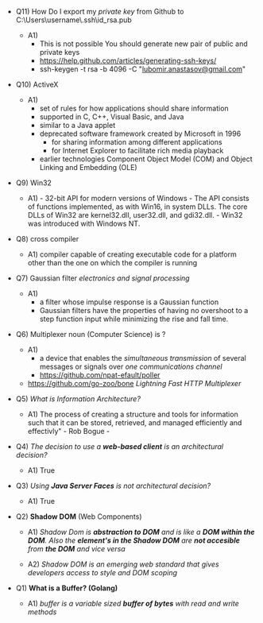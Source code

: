 - Q11) How Do I export my *private key* from Github to C:\Users\username\\.ssh\id_rsa.pub
  - A1)
    - This is not possible You should generate new pair of public and private keys
    - https://help.github.com/articles/generating-ssh-keys/
    - ssh-keygen -t rsa -b 4096 -C "lubomir.anastasov@gmail.com"

- Q10) ActiveX
   - A1) 
     - set of rules for how applications should share information
     - supported in C, C++, Visual Basic, and Java
     - similar to a Java applet
     - deprecated software framework created by Microsoft in 1996 
        - for sharing information among different applications
        - for Internet Explorer to facilitate rich media playback
     - earlier technologies Component Object Model (COM) and Object Linking and Embedding (OLE)
      
- Q9) Win32
   - A1) 
         - 32-bit API for modern versions of Windows
         - The API consists of functions implemented, as with Win16, in system DLLs. The core DLLs of Win32 are kernel32.dll, user32.dll, and gdi32.dll.
         - Win32 was introduced with Windows NT.
         
- Q8) cross compiler
   - A1) compiler capable of creating executable code for a platform other than the one on which the compiler is running
   
- Q7) Gaussian filter *electronics and signal processing*
  - A1) 
    - a filter whose impulse response is a Gaussian function 
    - Gaussian filters have the properties of having no overshoot to a step function input while minimizing the rise and fall time. 
     
- Q6) Multiplexer noun (Computer Science) is ?
  - A1) 
     - a device that enables the *simultaneous transmission*  of several messages or signals over *one communications channel*
     - https://github.com/npat-efault/poller
   - https://github.com/go-zoo/bone *Lightning Fast HTTP Multiplexer*

- Q5) *What is Information Architecture?*
  - A1) The process of creating a structure and tools for information such that it can be stored, retrieved, and managed efficiently and effectivly" - Rob Bogue  -

- Q4) *The decision to use a __web-based client__ is an architectural decision?*
  - A1) True

- Q3) *Using __Java Server Faces__ is not architectural decision?*
  - A1) True

- Q2) **Shadow DOM** (Web Components)
  - A1) *Shadow Dom is __abstraction to DOM__ and is like a __DOM within the DOM__. Also the __element's in the Shadow DOM__ are __not accesible__ from __the DOM__ and vice versa*

  - A2) *Shadow DOM is an emerging web standard that gives developers access to style and DOM scoping*

- Q1) **What is a Buffer? (Golang)**
  - A1) *buffer is a variable sized __buffer of bytes__ with read and write methods*







